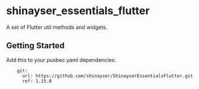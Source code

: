 # shinayser_essentials_flutter

A set of Flutter util methods and widgets.

## Getting Started

Add this to your pusbec.yaml dependencies:
```shinayser_essentials_flutter:
    git:
      url: https://github.com/shinayser/ShinayserEssentialsFlutter.git
      ref: 1.15.0
 ```
